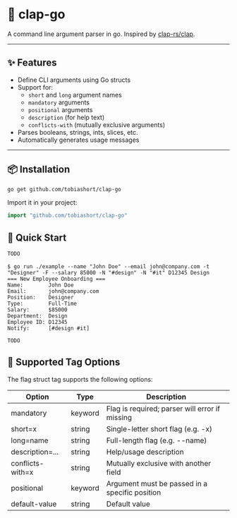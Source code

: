 # 🏴 clap-go

A command line argument parser in go. Inspired by [clap-rs/clap](https://github.com/clap-rs/clap).

---

## ✨ Features

- Define CLI arguments using Go structs
- Support for:
  - `short` and `long` argument names
  - `mandatory` arguments
  - `positional` arguments
  - `description` (for help text)
  - `conflicts-with` (mutually exclusive arguments)
- Parses booleans, strings, ints, slices, etc.
- Automatically generates usage messages

---

## 📦 Installation

```bash
go get github.com/tobiashort/clap-go
```

Import it in your project:

```go
import "github.com/tobiashort/clap-go"
```

## 🚀 Quick Start

```go
TODO
```

```shell
$ go run ./example --name "John Doe" --email john@company.com -t "Designer" -F --salary 85000 -N "#design" -N "#it" D12345 Design
=== New Employee Onboarding ===
Name:        John Doe
Email:       john@company.com
Position:    Designer
Type:        Full-Time
Salary:      $85000
Department:  Design
Employee ID: D12345
Notify:      [#design #it]
```

```shell
TODO
```

## 🧠 Supported Tag Options

The flag struct tag supports the following options:

|Option          |Type   |Description                                   |
|----------------|-------|----------------------------------------------|
|mandatory       |keyword|Flag is required; parser will error if missing|
|short=x         |string |Single-letter short flag (e.g. -x)            |
|long=name       |string |Full-length flag (e.g. --name)                |
|description=... |string |Help/usage description                        |
|conflicts-with=x|string |Mutually exclusive with another field         |
|positional      |keyword|Argument must be passed in a specific position|
|default-value   |string |Default value                                 |

